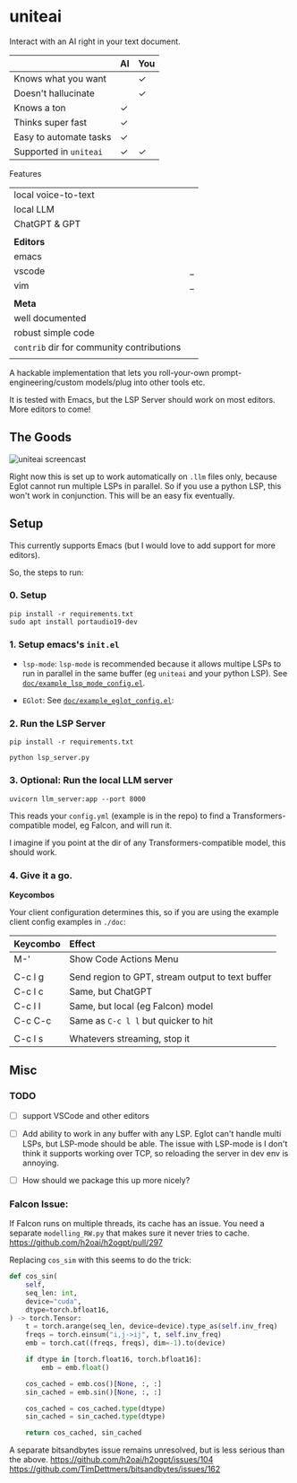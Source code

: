 # uniteai

Interact with an AI right in your text document.

|                        | **AI** | **You** |
|:-----------------------|--------|---------|
| Knows what you want    |        | ✓       |
| Doesn't hallucinate    |        | ✓       |
| Knows a ton            | ✓      |         |
| Thinks super fast      | ✓      |         |
| Easy to automate tasks | ✓      |         |
| Supported in `uniteai` | ✓      | ✓       |


Features

|                                           |   |
|:------------------------------------------|---|
| local voice-to-text                       |   |
| local LLM                                 |   |
| ChatGPT & GPT                             |   |
|                                           |   |
| **Editors**                               |   |
| emacs                                     |   |
| vscode                                    | _ |
| vim                                       | _ |
|                                           |   |
| **Meta**                                  |   |
| well documented                           |   |
| robust simple code                        |   |
| `contrib` dir for community contributions |   |
|                                           |   |

A hackable implementation that lets you roll-your-own prompt-engineering/custom models/plug into other tools etc.

It is tested with Emacs, but the LSP Server should work on most editors. More editors to come!


## The Goods

![uniteai screencast](./screencast.gif)

Right now this is set up to work automatically on `.llm` files only, because Eglot cannot run multiple LSPs in parallel. So if you use a python LSP, this won't work in conjunction. This will be an easy fix eventually.


## Setup

This currently supports Emacs (but I would love to add support for more editors).

So, the steps to run:

### 0. Setup

```
pip install -r requirements.txt
sudo apt install portaudio19-dev
```


### 1. Setup emacs's `init.el`

* `lsp-mode`: `lsp-mode` is recommended because it allows multipe LSPs to run in parallel in the same buffer (eg `uniteai` and your python LSP). See [`doc/example_lsp_mode_config.el`](./doc/example_lsp_mode_config.el).

* `EGlot`: See [`doc/example_eglot_config.el`](./doc/example_eglot_config.el):


### 2. Run the LSP Server

```
pip install -r requirements.txt

python lsp_server.py
```


### 3. Optional: Run the local LLM server

```
uvicorn llm_server:app --port 8000
```

This reads your `config.yml` (example is in the repo) to find a Transformers-compatible model, eg Falcon, and will run it.

I imagine if you point at the dir of any Transformers-compatible model, this should work.


### 4. Give it a go.

**Keycombos**

Your client configuration determines this, so if you are using the example client config examples in `./doc`:

| Keycombo | Effect                                           |
|:---------|:-------------------------------------------------|
| M-'      | Show Code Actions Menu                           |
|          |                                                  |
| C-c l g  | Send region to GPT, stream output to text buffer |
| C-c l c  | Same, but ChatGPT                                |
| C-c l l  | Same, but local (eg Falcon) model                |
| C-c C-c  | Same as `C-c l l` but quicker to hit             |
|          |                                                  |
| C-c l s  | Whatevers streaming, stop it                     |


## Misc

### TODO

- [ ] support VSCode and other editors
- [ ] Add ability to work in any buffer with any LSP. Eglot can't handle multi LSPs, but LSP-mode should be able. The issue with LSP-mode is I don't think it supports working over TCP, so reloading the server in dev env is annoying.
- [ ] How should we package this up more nicely?


### Falcon Issue:

If Falcon runs on multiple threads, its cache has an issue. You need a separate `modelling_RW.py` that makes sure it never tries to cache.
https://github.com/h2oai/h2ogpt/pull/297

Replacing `cos_sim` with this seems to do the trick:

```python
def cos_sin(
    self,
    seq_len: int,
    device="cuda",
    dtype=torch.bfloat16,
) -> torch.Tensor:
    t = torch.arange(seq_len, device=device).type_as(self.inv_freq)
    freqs = torch.einsum("i,j->ij", t, self.inv_freq)
    emb = torch.cat((freqs, freqs), dim=-1).to(device)

    if dtype in [torch.float16, torch.bfloat16]:
        emb = emb.float()

    cos_cached = emb.cos()[None, :, :]
    sin_cached = emb.sin()[None, :, :]

    cos_cached = cos_cached.type(dtype)
    sin_cached = sin_cached.type(dtype)

    return cos_cached, sin_cached
```

A separate bitsandbytes issue remains unresolved, but is less serious than the above.
https://github.com/h2oai/h2ogpt/issues/104
https://github.com/TimDettmers/bitsandbytes/issues/162
